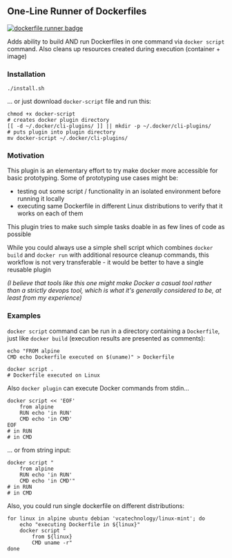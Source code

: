 ## One-Line Runner of Dockerfiles 

[![dockerfile runner badge](https://api.travis-ci.com/stasmihailov/dockerfile-runner.svg?branch=master)](https://travis-ci.com/github/stasmihailov/dockerfile-runner)

Adds ability to build AND run Dockerfiles in one command via `docker script` command. Also cleans up
resources created during execution (container + image)

### Installation

```shell script
./install.sh
```
... or just download `docker-script` file and run this:
```shell script
chmod +x docker-script
# creates docker plugin directory
[[ -d ~/.docker/cli-plugins/ ]] || mkdir -p ~/.docker/cli-plugins/  
# puts plugin into plugin directory
mv docker-script ~/.docker/cli-plugins/ 
```

### Motivation

This plugin is an elementary effort to try make docker more accessible for basic prototyping. Some of prototyping use cases might be:
- testing out some script / functionality in an isolated environment before running it locally
- executing same Dockerfile in different Linux distributions to verify that it works on each of them

This plugin tries to make such simple tasks doable in as few lines of code as possible

While you could always use a simple shell script which combines `docker build` and `docker run` with additional resource cleanup commands, this workflow is not very transferable - it would be better to have a single reusable plugin

*(I believe that tools like this one might make Docker a casual tool rather than a strictly devops tool, which is what
it's generally considered to be, at least from my experience)*

### Examples

`docker script` command can be run in a directory containing a `Dockerfile`, just like `docker build` (execution results
are presented as comments):
```shell script
echo "FROM alpine
CMD echo Dockerfile executed on $(uname)" > Dockerfile

docker script .
# Dockerfile executed on Linux
```

Also `docker plugin` can execute Docker commands from stdin...
```shell script
docker script << 'EOF'
    from alpine
    RUN echo 'in RUN'
    CMD echo 'in CMD'
EOF
# in RUN
# in CMD
```

... or from string input:
```shell script
docker script "
    from alpine
    RUN echo 'in RUN'
    CMD echo 'in CMD'"
# in RUN
# in CMD
```

Also, you could run single dockerfile on different distributions:
```shell script
for linux in alpine ubuntu debian 'vcatechnology/linux-mint'; do
    echo "executing Dockerfile in ${linux}"
    docker script "
        from ${linux}
        CMD uname -r"
done
```

